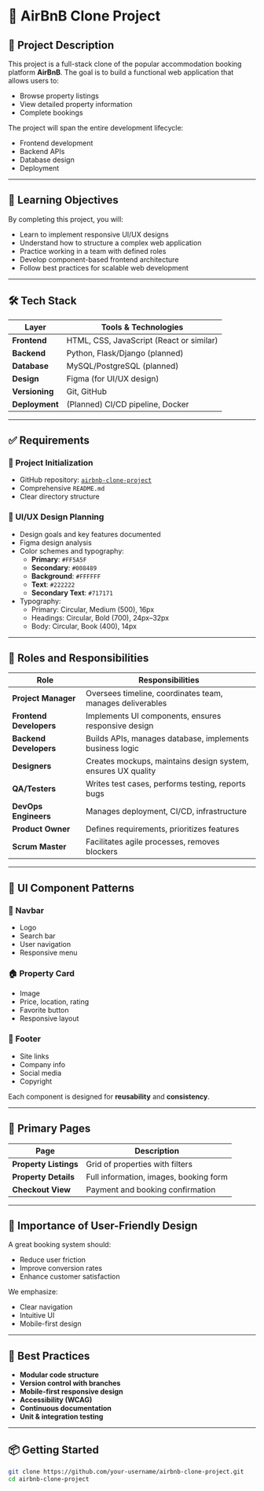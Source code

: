 # 🏡 AirBnB Clone Project

## 📖 Project Description
This project is a full-stack clone of the popular accommodation booking platform **AirBnB**. The goal is to build a functional web application that allows users to:
- Browse property listings
- View detailed property information
- Complete bookings

The project will span the entire development lifecycle:
- Frontend development
- Backend APIs
- Database design
- Deployment

---

## 🎯 Learning Objectives
By completing this project, you will:
- Learn to implement responsive UI/UX designs
- Understand how to structure a complex web application
- Practice working in a team with defined roles
- Develop component-based frontend architecture
- Follow best practices for scalable web development

---

## 🛠️ Tech Stack

| Layer         | Tools & Technologies                 |
|---------------|--------------------------------------|
| **Frontend**  | HTML, CSS, JavaScript (React or similar) |
| **Backend**   | Python, Flask/Django (planned)       |
| **Database**  | MySQL/PostgreSQL (planned)           |
| **Design**    | Figma (for UI/UX design)             |
| **Versioning**| Git, GitHub                          |
| **Deployment**| (Planned) CI/CD pipeline, Docker     |

---

## ✅ Requirements

### 📁 Project Initialization
- GitHub repository: [`airbnb-clone-project`](https://github.com/your-username/airbnb-clone-project)
- Comprehensive `README.md`
- Clear directory structure

### 🎨 UI/UX Design Planning
- Design goals and key features documented
- Figma design analysis
- Color schemes and typography:
  - **Primary**: `#FF5A5F`
  - **Secondary**: `#008489`
  - **Background**: `#FFFFFF`
  - **Text**: `#222222`
  - **Secondary Text**: `#717171`
- Typography:
  - Primary: Circular, Medium (500), 16px
  - Headings: Circular, Bold (700), 24px–32px
  - Body: Circular, Book (400), 14px

---

## 👥 Roles and Responsibilities

| Role              | Responsibilities |
|-------------------|------------------|
| **Project Manager** | Oversees timeline, coordinates team, manages deliverables |
| **Frontend Developers** | Implements UI components, ensures responsive design |
| **Backend Developers** | Builds APIs, manages database, implements business logic |
| **Designers** | Creates mockups, maintains design system, ensures UX quality |
| **QA/Testers** | Writes test cases, performs testing, reports bugs |
| **DevOps Engineers** | Manages deployment, CI/CD, infrastructure |
| **Product Owner** | Defines requirements, prioritizes features |
| **Scrum Master** | Facilitates agile processes, removes blockers |

---

## 🧩 UI Component Patterns

### 🔼 Navbar
- Logo
- Search bar
- User navigation
- Responsive menu

### 🏠 Property Card
- Image
- Price, location, rating
- Favorite button
- Responsive layout

### 📎 Footer
- Site links
- Company info
- Social media
- Copyright

Each component is designed for **reusability** and **consistency**.

---

## 📄 Primary Pages

| Page                  | Description |
|-----------------------|-------------|
| **Property Listings** | Grid of properties with filters |
| **Property Details**  | Full information, images, booking form |
| **Checkout View**     | Payment and booking confirmation |

---

## 🧠 Importance of User-Friendly Design
A great booking system should:
- Reduce user friction
- Improve conversion rates
- Enhance customer satisfaction

We emphasize:
- Clear navigation
- Intuitive UI
- Mobile-first design

---

## 📌 Best Practices
- **Modular code structure**
- **Version control with branches**
- **Mobile-first responsive design**
- **Accessibility (WCAG)**
- **Continuous documentation**
- **Unit & integration testing**

---

## 📦 Getting Started

```bash
git clone https://github.com/your-username/airbnb-clone-project.git
cd airbnb-clone-project

